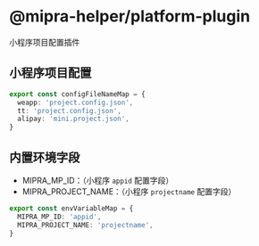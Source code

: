 # @mipra-helper/platform-plugin

小程序项目配置插件

## 小程序项目配置

```ts
export const configFileNameMap = {
  weapp: 'project.config.json',
  tt: 'project.config.json',
  alipay: 'mini.project.json',
}
```

## 内置环境字段

- MIPRA_MP_ID：（小程序 `appid` 配置字段）
- MIPRA_PROJECT_NAME：（小程序 `projectname` 配置字段）

```ts
export const envVariableMap = {
  MIPRA_MP_ID: 'appid',
  MIPRA_PROJECT_NAME: 'projectname',
}
```
